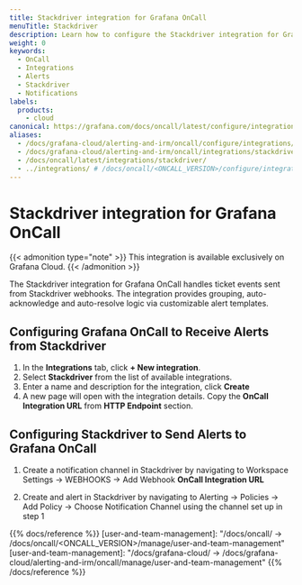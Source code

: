 ```yaml
---
title: Stackdriver integration for Grafana OnCall
menuTitle: Stackdriver
description: Learn how to configure the Stackdriver integration for Grafana OnCall.
weight: 0
keywords:
  - OnCall
  - Integrations
  - Alerts
  - Stackdriver
  - Notifications
labels:
  products:
    - cloud
canonical: https://grafana.com/docs/oncall/latest/configure/integrations/references/stackdriver
aliases:
  - /docs/grafana-cloud/alerting-and-irm/oncall/configure/integrations/references/stackdriver
  - /docs/grafana-cloud/alerting-and-irm/oncall/integrations/stackdriver
  - /docs/oncall/latest/integrations/stackdriver/
  - ../integrations/ # /docs/oncall/<ONCALL_VERSION>/configure/integrations/references/stackdriver
---
```


# Stackdriver integration for Grafana OnCall

{{< admonition type="note" >}}
This integration is available exclusively on Grafana Cloud.
{{< /admonition >}}

The Stackdriver integration for Grafana OnCall handles ticket events sent from Stackdriver webhooks.
The integration provides grouping, auto-acknowledge and auto-resolve logic via customizable alert templates.

## Configuring Grafana OnCall to Receive Alerts from Stackdriver

1. In the **Integrations** tab, click **+ New integration**.
2. Select **Stackdriver** from the list of available integrations.
3. Enter a name and description for the integration, click **Create**
4. A new page will open with the integration details. Copy the **OnCall Integration URL** from **HTTP Endpoint** section.

## Configuring Stackdriver to Send Alerts to Grafana OnCall

1. Create a notification channel in Stackdriver by navigating to Workspace Settings -> WEBHOOKS -> Add Webhook **OnCall Integration URL**

2. Create and alert in Stackdriver by navigating to Alerting -> Policies -> Add Policy -> Choose Notification Channel using the channel set up in step 1

{{% docs/reference %}}
[user-and-team-management]: "/docs/oncall/ -> /docs/oncall/<ONCALL_VERSION>/manage/user-and-team-management"
[user-and-team-management]: "/docs/grafana-cloud/ -> /docs/grafana-cloud/alerting-and-irm/oncall/manage/user-and-team-management"
{{% /docs/reference %}}
